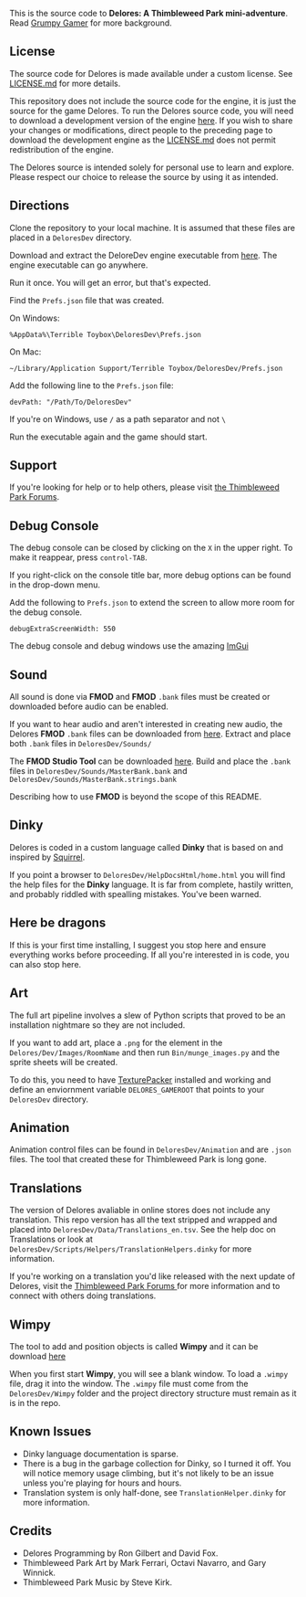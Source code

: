 This is the source code to **Delores: A Thimbleweed Park mini-adventure**. Read [Grumpy Gamer](http://grumpygamer.com/delores_dev) for more background.

## License
The source code for Delores is made available under a custom license. See [LICENSE.md](LICENSE.md) for more details.

This repository does not include the source code for the engine, it is just the source for the game Delores. To run the Delores source code, you will need to download a development version of the engine [here](https://thimbleweedpark.com/deloresdev). If you wish to share your changes or modifications, direct people to the preceding page to download the development engine as the [LICENSE.md](LICENSE.md) does not permit redistribution of the engine.

The Delores source is intended solely for personal use to learn and explore. Please respect our choice to release the source by using it as intended.

## Directions
Clone the repository to your local machine. It is assumed that these files are placed in a `DeloresDev` directory.

Download and extract the DeloreDev engine executable from [here](https://thimbleweedpark.com/deloresdev). The engine executable can go anywhere.

Run it once. You will get an error, but that's expected.

Find the `Prefs.json` file that was created.

On Windows:
```
%AppData%\Terrible Toybox\DeloresDev\Prefs.json
```
On Mac:
```
~/Library/Application Support/Terrible Toybox/DeloresDev/Prefs.json
```
Add the following line to the `Prefs.json` file:
```
devPath: "/Path/To/DeloresDev"
```
If you're on Windows, use `/` as a path separator and not `\`

Run the executable again and the game should start.

## Support
If you're looking for help or to help others, please visit [the Thimbleweed Park Forums](https://forums.thimbleweedpark.com/c/delores-engine/18).  

## Debug Console
The debug console can be closed by clicking on the `X` in the upper right. To make it reappear, press `control-TAB`.

If you right-click on the console title bar, more debug options can be found in the drop-down menu.

Add the following to `Prefs.json` to extend the screen to allow more room for the debug console.
```
debugExtraScreenWidth: 550
```
The debug console and debug windows use the amazing [ImGui](https://github.com/ocornut/imgui)

## Sound
All sound is done via **FMOD** and **FMOD** `.bank` files must be created or downloaded before audio can be enabled.

If you want to hear audio and aren't interested in creating new audio, the Delores **FMOD** `.bank` files can be downloaded from [here](https://thimbleweedpark.com/deloresdev). Extract and place both `.bank` files in `DeloresDev/Sounds/`

The **FMOD Studio Tool** can be downloaded [here](https://fmod.com/download). Build and place the `.bank` files in `DeloresDev/Sounds/MasterBank.bank` and `DeloresDev/Sounds/MasterBank.strings.bank`

Describing how to use **FMOD** is beyond the scope of this README.

## Dinky
Delores is coded in a custom language called **Dinky** that is based on and inspired by [Squirrel](https://github.com/albertodemichelis/squirrel).

If you point a browser to `DeloresDev/HelpDocsHtml/home.html` you will find the help files for the **Dinky** language. It is far from complete, hastily written, and probably riddled with spealling mistakes. You've been warned.

## Here be dragons
If this is your first time installing, I suggest you stop here and ensure everything works before proceeding.
If all you're interested in is code, you can also stop here.

## Art
The full art pipeline involves a slew of Python scripts that proved to be an installation nightmare so they are not included.

If you want to add art, place a `.png` for the element in the `Delores/Dev/Images/RoomName` and then run `Bin/munge_images.py` and the sprite sheets will be created.

To do this, you need to have [TexturePacker](https://www.codeandweb.com/texturepacker) installed and working and define an enviornment variable `DELORES_GAMEROOT` that points to your `DeloresDev` directory.

## Animation
Animation control files can be found in `DeloresDev/Animation` and are `.json` files. The tool that created these for Thimbleweed Park is long gone.

## Translations
The version of Delores avaliable in online stores does not include any translation.  This repo version has all the text stripped and wrapped and placed into `DeloresDev/Data/Translations_en.tsv`.  See the help doc on Translations or look at `DeloresDev/Scripts/Helpers/TranslationHelpers.dinky` for more information.

If you're working on a translation you'd like released with the next update of Delores, visit the [Thimbleweed Park Forums
](https://forums.thimbleweedpark.com/c/delores-engine) for more information and to connect with others doing translations.

## Wimpy
The tool to add and position objects is called **Wimpy** and it can be download [here](https://thimbleweedpark.com/deloresdev)

When you first start **Wimpy**, you will see a blank window. To load a `.wimpy` file, drag it into the window. The `.wimpy` file must come from the `DeloresDev/Wimpy` folder and the project directory structure must remain as it is in the repo.

## Known Issues
- Dinky language documentation is sparse.
- There is a bug in the garbage collection for Dinky, so I turned it off. You will notice memory usage climbing, but it's not likely to be an issue unless you're playing for hours and hours.
- Translation system is only half-done, see `TranslationHelper.dinky` for more information.

## Credits
- Delores Programming by Ron Gilbert and David Fox.
- Thimbleweed Park Art by Mark Ferrari, Octavi Navarro, and Gary Winnick.
- Thimbleweed Park Music by Steve Kirk.

